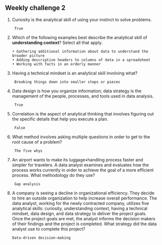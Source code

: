 ## Weekly challenge 2

1. Curiosity is the analytical skill of using your instinct to solve problems.
   ```
    True
   ```
2. Which of the following examples best describe the analytical skill of **understanding context**? Select all that apply.
   ```
   • Gathering additional information about data to understand the broader picture
   • Adding descriptive headers to columns of data in a spreadsheet
   • Working with facts in an orderly manner
   ```
3. Having a technical mindset is an analytical skill involving what?
   ```
    Breaking things down into smaller steps or pieces
   ```
4. Data design is how you organize information; data strategy is the management of the people, processes, and tools used in data analysis.
   ```
    True
   ```
5. Correlation is the aspect of analytical thinking that involves figuring out the specific details that help you execute a plan.
   ```
    False
   ```
6. What method involves asking multiple questions in order to get to the root cause of a problem?
   ```
    The five whys
   ```
7. An airport wants to make its luggage•handling process faster and simpler for travelers. A data analyst examines and evaluates how the process works currently in order to achieve the goal of a more efficient process. What methodology do they use?
   ```
    Gap analysis
   ```
8. A company is seeing a decline in organizational efficiency. They decide to hire an outside organization to help increase overall performance. The data analyst, working for the newly contracted company, utilizes five analytical skills: curiosity, understanding context, having a technical mindset, data design, and data strategy to deliver the project goals. Once the project goals are met, the analyst informs the decision makers of their findings and the project is completed. What strategy did the data analyst use to complete this project?
   ``` 
   Data-driven decision-making
   ```